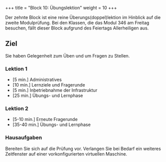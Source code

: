+++
title = "Block 10: Übungslektion"
weight = 10
+++

Der zehnte Block ist eine reine Überungs(doppel)lektion im Hinblick auf die zweite Modulprüfung. Bei den Klassen, die das Modul 346 am Freitag besuchen, fällt dieser Block aufgrund des Feiertags Allerheiligen aus.

## Ziel

Sie haben Gelegenheit zum Üben und um Fragen zu Stellen.

### Lektion 1

- [5 min.] Administratives
- [10 min.] Lernziele und Fragerunde
- [5 min.] Inbetriebnahme der Infrastruktur
- [25 min.] Übungs- und Lernphase

### Lektion 2

- [5-10 min.] Erneute Fragerunde
- [35-40 min.] Übungs- und Lernphase

### Hausaufgaben

Bereiten Sie sich auf die Prüfung vor. Verlangen Sie bei Bedarf ein weiteres Zeitfenster auf einer vorkonfigurierten virtuellen Maschine.